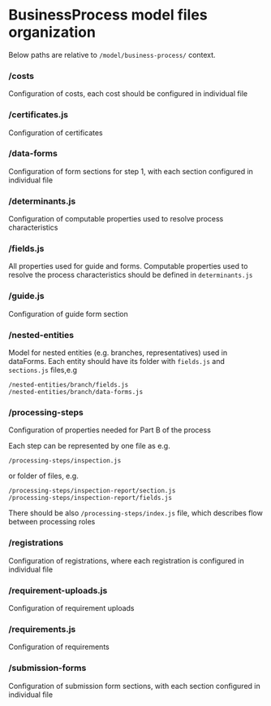 # BusinessProcess model files organization

Below paths are relative to `/model/business-process/` context.

### /costs
Configuration of costs, each cost should be configured in individual file

### /certificates.js
Configuration of certificates

### /data-forms
Configuration of form sections for step 1, with each section configured in individual file

### /determinants.js
Configuration of computable properties used to resolve process characteristics

### /fields.js
All properties used for guide and forms.
Computable properties used to resolve the process characteristics should be defined in `determinants.js`

### /guide.js
Configuration of guide form section

### /nested-entities
Model for nested entities (e.g. branches, representatives) used in dataForms.
Each entity should have its folder with `fields.js` and `sections.js` files,e.g
```
/nested-entities/branch/fields.js
/nested-entities/branch/data-forms.js
```

### /processing-steps
Configuration of properties needed for Part B of the process

Each step can be represented by one file as e.g.
```
/processing-steps/inspection.js
```

or folder of files, e.g.
```
/processing-steps/inspection-report/section.js
/processing-steps/inspection-report/fields.js
```

There should be also `/processing-steps/index.js` file, which describes flow between processing roles

### /registrations
Configuration of registrations, where each registration is configured in individual file

### /requirement-uploads.js
Configuration of requirement uploads

### /requirements.js
Configuration of requirements

### /submission-forms
Configuration of submission form sections, with each section configured in individual file
